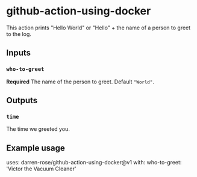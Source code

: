 # github-action-using-docker

This action prints "Hello World" or "Hello" + the name of a person to greet to the log.

## Inputs

### `who-to-greet`

**Required** The name of the person to greet. Default `"World"`.

## Outputs

### `time`

The time we greeted you.

## Example usage

uses: darren-rose/github-action-using-docker@v1
with:
  who-to-greet: 'Victor the Vacuum Cleaner'